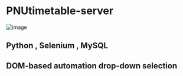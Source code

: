 # PNUtimetable-server
![image](https://user-images.githubusercontent.com/81455273/228175680-95e6cc32-8807-4ce4-953b-e59af9a287ba.png)


## Python , Selenium , MySQL


## DOM-based automation drop-down selection
